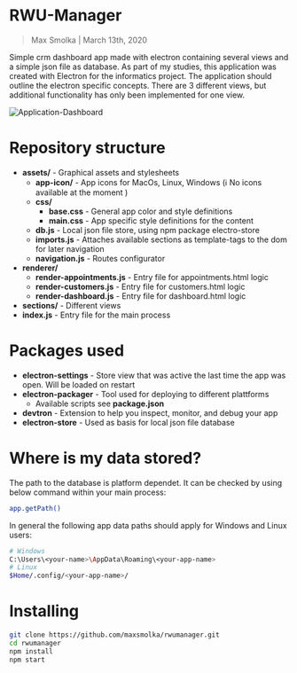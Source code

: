 RWU-Manager
======================

> Max Smolka | March 13th, 2020

Simple crm dashboard app made with electron containing several views and a simple json file as database.
As part of my studies, this application was created with Electron for the informatics project. The application should outline the electron specific concepts. There are 3 different views, but additional functionality has only been implemented for one view.

![Application-Dashboard]('https://github.com/maxsmolka/rwumanager/blob/master/customer-manager.png')


Repository structure
=================

- **assets/** - Graphical assets and stylesheets 
  - **app-icon/** - App icons for MacOs, Linux, Windows (ℹ️ No icons available at the moment )
  - **css/**
    - **base.css** - General app color and style definitions
    - **main.css** - App specific style definitions for the content
  - **db.js** - Local json file store, using npm package electro-store
  - **imports.js** - Attaches available sections as template-tags to the dom for later navigation
  - **navigation.js** - Routes configurator
- **renderer/**
  - **render-appointments.js** - Entry file for appointments.html logic
  - **render-customers.js** - Entry file for customers.html logic
  - **render-dashboard.js** - Entry file for dashboard.html logic
- **sections/** - Different views
- **index.js** - Entry file for the main process


Packages used
=================

- **electron-settings** - Store view that was active the last time the app was open. Will be loaded on restart
- **electron-packager** - Tool used for deploying to different plattforms
  - Available scripts see **package.json** 
- **devtron** - Extension to help you inspect, monitor, and debug your app
- **electron-store** - Used as basis for local json file database

Where is my data stored?
=================
The path to the database is platform dependet. It can be checked by using below command within your main process:
```bash
app.getPath() 
```
In general the following app data paths should apply for Windows and Linux users:
```bash
# Windows
C:\Users\<your-name>\AppData\Roaming\<your-app-name>
# Linux
$Home/.config/<your-app-name>/
```


Installing 
=================

```bash
git clone https://github.com/maxsmolka/rwumanager.git
cd rwumanager
npm install
npm start

```
